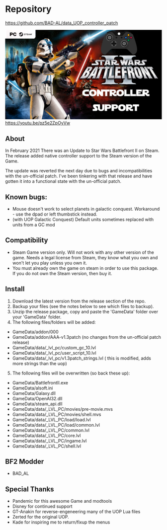 # Repository
https://github.com/BAD-AL/data_UOP_controller_patch


[![PC Controller Support](ControllerSupportThumbnail.png)](https://youtu.be/pz5e2ZpOyVw "PC Controller Support")
https://youtu.be/pz5e2ZpOyVw

## About
In February 2021 There was an Update to Star Wars Battlefront II on Steam.
The release added native controller support to the Steam version of the Game.

The update was reverted the next day due to bugs and incompatibilities with the un-official patch. 
I've been tinkering with that release and have gotten it into a functional state with the un-official patch.

## Known bugs:
 * Mouse doesn't work to select planets in galactic conquest. Workaround - use the dpad or left thumbstick instead.
 * (with UOP Galactic Conquest) Default units sometimes replaced with units from a GC mod 

## Compatibility
 * Steam Game version only. Will not work with any other version of the game. Needs a legal license from Steam, they know what you own and won't let you play unless you own it.
 * You must already own the game on steam in order to use this package. If you do not own the Steam version, then buy it.

 ## Install
  1. Download the latest version from the release section of the repo.
  2. Backup your files (see the notes below to see which files to backup).
  3. Unzip the release package, copy and paste the 'GameData' folder over your 'GameData' folder.
  4. The following files/folders will be added:
 * GameData/addon/000
 * GameData/addon/AAA-v1.3patch (no changes from the un-official patch release)
 * GameData/data/_lvl_pc/custom_gc_10.lvl
 * GameData/data/_lvl_pc/user_script_10.lvl
 * GameData/data/_lvl_pc/v1.3patch_strings.lvl ( this is modified, adds more strings than the uop)
  5. The following files will be overwritten (so back these up):
 * GameData/BattlefrontII.exe
 * GameData/alsoft.ini
 * GameData/Galaxy.dll
 * GameData/OpenAI32.dll
 * GameData/steam_api.dll
 * GameData/data/_LVL_PC/movies/pre-movie.mvs
 * GameData/data/_LVL_PC/movies/shell.mvs
 * GameData/data/_LVL_PC/load/load.lvl
 * GameData/data/_LVL_PC/load/common.lvl
 * GameData/data/_LVL_PC/common.lvl
 * GameData/data/_LVL_PC/core.lvl
 * GameData/data/_LVL_PC/ingame.lvl
 * GameData/data/_LVL_PC/shell.lvl

## BF2 Modder
 * BAD_AL

## Special Thanks
 * Pandemic for this awesome Game and modtools
 * Disney for continued support
 * GT-Anakin for reverse-engeneering many of the UOP Lua files
 * Zerted for the original UOP.
 * Kade for inspiring me to return/fixup the menus
